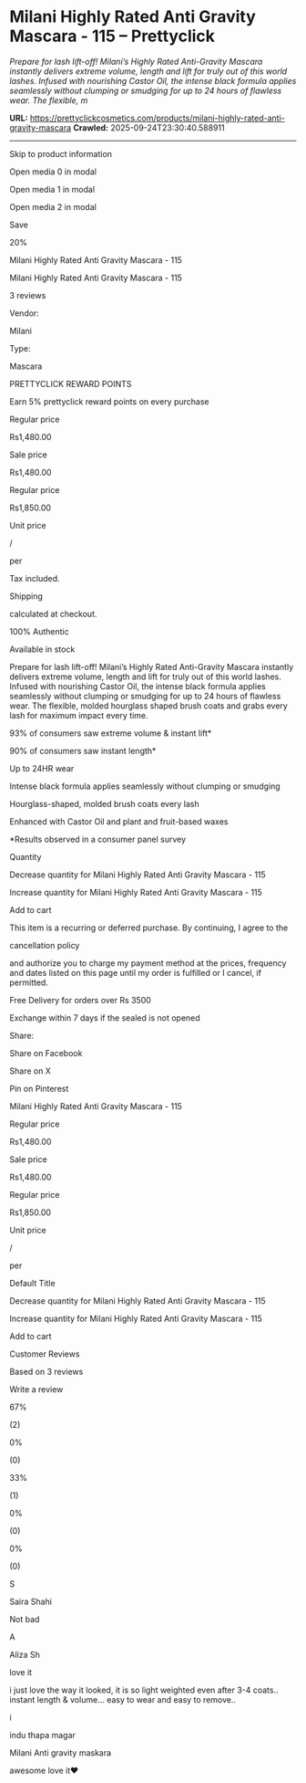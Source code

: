 # Milani Highly Rated Anti Gravity Mascara - 115 – Prettyclick

*Prepare for lash lift-off! Milani’s Highly Rated Anti-Gravity Mascara instantly delivers extreme volume, length and lift for truly out of this world lashes. Infused with nourishing Castor Oil, the intense black formula applies seamlessly without clumping or smudging for up to 24 hours of flawless wear. The flexible, m*

**URL:** https://prettyclickcosmetics.com/products/milani-highly-rated-anti-gravity-mascara
**Crawled:** 2025-09-24T23:30:40.588911

---

Skip to product information

Open media 0 in modal

Open media 1 in modal

Open media 2 in modal

Save

20%

Milani Highly Rated Anti Gravity Mascara - 115

Milani Highly Rated Anti Gravity Mascara - 115

3 reviews

Vendor:

Milani

Type:

Mascara

PRETTYCLICK REWARD POINTS

Earn 5% prettyclick reward points on every purchase

Regular price

Rs1,480.00

Sale price

Rs1,480.00

Regular price

Rs1,850.00

Unit price

/

per

Tax included.

Shipping

calculated at checkout.

100% Authentic

Available in stock

Prepare for lash lift-off! Milani’s Highly Rated Anti-Gravity Mascara instantly delivers extreme volume, length and lift for truly out of this world lashes. Infused with nourishing Castor Oil, the intense black formula applies seamlessly without clumping or smudging for up to 24 hours of flawless wear. The flexible, molded hourglass shaped brush coats and grabs every lash for maximum impact every time.

93% of consumers saw extreme volume & instant lift*

90% of consumers saw instant length*

Up to 24HR wear

Intense black formula applies seamlessly without clumping or smudging

Hourglass-shaped, molded brush coats every lash

Enhanced with Castor Oil and plant and fruit-based waxes

*Results observed in a consumer panel survey

Quantity

Decrease quantity for Milani Highly Rated Anti Gravity Mascara - 115

Increase quantity for Milani Highly Rated Anti Gravity Mascara - 115

Add to cart

This item is a recurring or deferred purchase. By continuing, I agree to the

cancellation policy

and authorize you to charge my payment method at the prices, frequency and dates listed on this page until my order is fulfilled or I cancel, if permitted.

Free Delivery for orders over Rs 3500

Exchange within 7 days if the sealed is not opened

Share:

Share on Facebook

Share on X

Pin on Pinterest

Milani Highly Rated Anti Gravity Mascara - 115

Regular price

Rs1,480.00

Sale price

Rs1,480.00

Regular price

Rs1,850.00

Unit price

/

per

Default Title

Decrease quantity for Milani Highly Rated Anti Gravity Mascara - 115

Increase quantity for Milani Highly Rated Anti Gravity Mascara - 115

Add to cart

Customer Reviews

Based on 3 reviews

Write a review

67%

(2)

0%

(0)

33%

(1)

0%

(0)

0%

(0)

S

Saira Shahi

Not bad

A

Aliza Sh

love it

i just love the way it looked, it is so light weighted even after 3-4 coats.. instant length & volume... easy to wear and easy to remove..

i

indu thapa magar

Milani Anti gravity maskara

awesome love it❤️
